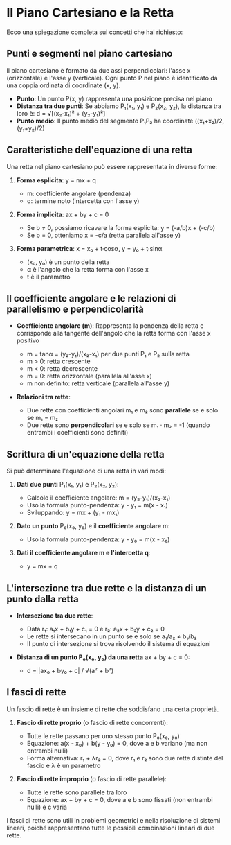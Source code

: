 # Il Piano Cartesiano e la Retta

Ecco una spiegazione completa sui concetti che hai richiesto:

## Punti e segmenti nel piano cartesiano

Il piano cartesiano è formato da due assi perpendicolari: l'asse x (orizzontale) e l'asse y (verticale). Ogni punto P nel piano è identificato da una coppia ordinata di coordinate (x, y).

- **Punto**: Un punto P(x, y) rappresenta una posizione precisa nel piano
- **Distanza tra due punti**: Se abbiamo P₁(x₁, y₁) e P₂(x₂, y₂), la distanza tra loro è: d = √[(x₂-x₁)² + (y₂-y₁)²]
- **Punto medio**: Il punto medio del segmento P₁P₂ ha coordinate ((x₁+x₂)/2, (y₁+y₂)/2)

## Caratteristiche dell'equazione di una retta

Una retta nel piano cartesiano può essere rappresentata in diverse forme:

1. **Forma esplicita**: y = mx + q
   - m: coefficiente angolare (pendenza)
   - q: termine noto (intercetta con l'asse y)

2. **Forma implicita**: ax + by + c = 0
   - Se b ≠ 0, possiamo ricavare la forma esplicita: y = (-a/b)x + (-c/b)
   - Se b = 0, otteniamo x = -c/a (retta parallela all'asse y)

3. **Forma parametrica**: x = x₀ + t·cosα, y = y₀ + t·sinα
   - (x₀, y₀) è un punto della retta
   - α è l'angolo che la retta forma con l'asse x
   - t è il parametro

## Il coefficiente angolare e le relazioni di parallelismo e perpendicolarità

- **Coefficiente angolare (m)**: Rappresenta la pendenza della retta e corrisponde alla tangente dell'angolo che la retta forma con l'asse x positivo
  - m = tanα = (y₂-y₁)/(x₂-x₁) per due punti P₁ e P₂ sulla retta
  - m > 0: retta crescente
  - m < 0: retta decrescente
  - m = 0: retta orizzontale (parallela all'asse x)
  - m non definito: retta verticale (parallela all'asse y)

- **Relazioni tra rette**:
  - Due rette con coefficienti angolari m₁ e m₂ sono **parallele** se e solo se m₁ = m₂
  - Due rette sono **perpendicolari** se e solo se m₁ · m₂ = -1 (quando entrambi i coefficienti sono definiti)

## Scrittura di un'equazione della retta

Si può determinare l'equazione di una retta in vari modi:

1. **Dati due punti** P₁(x₁, y₁) e P₂(x₂, y₂):
   - Calcolo il coefficiente angolare: m = (y₂-y₁)/(x₂-x₁)
   - Uso la formula punto-pendenza: y - y₁ = m(x - x₁)
   - Sviluppando: y = mx + (y₁ - mx₁)

2. **Dato un punto** P₀(x₀, y₀) e il **coefficiente angolare** m:
   - Uso la formula punto-pendenza: y - y₀ = m(x - x₀)

3. **Dati il coefficiente angolare m e l'intercetta q**:
   - y = mx + q

## L'intersezione tra due rette e la distanza di un punto dalla retta

- **Intersezione tra due rette**:
  - Data r₁: a₁x + b₁y + c₁ = 0 e r₂: a₂x + b₂y + c₂ = 0
  - Le rette si intersecano in un punto se e solo se a₁/a₂ ≠ b₁/b₂
  - Il punto di intersezione si trova risolvendo il sistema di equazioni

- **Distanza di un punto P₀(x₀, y₀) da una retta** ax + by + c = 0:
  - d = |ax₀ + by₀ + c| / √(a² + b²)

## I fasci di rette

Un fascio di rette è un insieme di rette che soddisfano una certa proprietà.

1. **Fascio di rette proprio** (o fascio di rette concorrenti):
   - Tutte le rette passano per uno stesso punto P₀(x₀, y₀)
   - Equazione: a(x - x₀) + b(y - y₀) = 0, dove a e b variano (ma non entrambi nulli)
   - Forma alternativa: r₁ + λr₂ = 0, dove r₁ e r₂ sono due rette distinte del fascio e λ è un parametro

2. **Fascio di rette improprio** (o fascio di rette parallele):
   - Tutte le rette sono parallele tra loro
   - Equazione: ax + by + c = 0, dove a e b sono fissati (non entrambi nulli) e c varia

I fasci di rette sono utili in problemi geometrici e nella risoluzione di sistemi lineari, poiché rappresentano tutte le possibili combinazioni lineari di due rette.